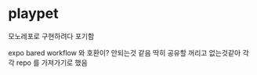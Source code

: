 # playpet

모노레포로 구현하려다 포기함

expo bared workflow 와 호환이? 안되는것 같음
딱히 공유할 꺼리고 없는것같아 각각 repo 를 가져가기로 했음 
